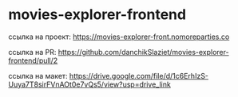 # movies-explorer-frontend

ссылка на проект: https://movies-explorer-front.nomoreparties.co

ссылка на PR: https://github.com/danchikSlaziet/movies-explorer-frontend/pull/2

ссылка на макет: https://drive.google.com/file/d/1c6ErhIzS-Uuya7T8sirFVnAOt0e7vQs5/view?usp=drive_link
